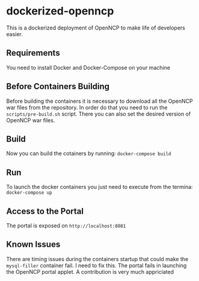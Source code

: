 # dockerized-openncp
This is a dockerized deployment of OpenNCP to make life of developers easier. 

## Requirements

You need to install Docker and Docker-Compose on your machine


## Before Containers Building

Before building the containers it is necessary to download all the OpenNCP war files from the repository. In order do that you need to run the `scripts/pre-build.sh` script. There you can also set the desired version of OpenNCP war files.

## Build

Now you can build the cotainers by running: `docker-compose build`


## Run

To launch the docker containers you just need to execute from the termina: `docker-compose up`


## Access to the Portal

The portal is exposed on `http://localhost:8081`


## Known Issues

There are timing issues during the containers startup that could make the `mysql-filler` container fail. I need to fix this.
The portal fails in launching the OpenNCP portal applet. A contribution is very much appriciated
